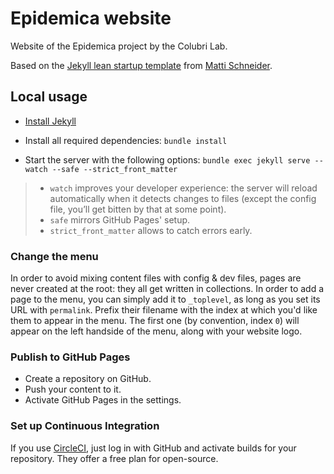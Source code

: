 # Epidemica website

Website of the Epidemica project by the Colubri Lab.

Based on the [Jekyll lean startup template](https://github.com/MattiSG/jekyll-template) from [Matti Schneider](https://mattischneider.fr/).


## Local usage

- [Install Jekyll](https://jekyllrb.com/docs/installation/)

- Install all required dependencies: `bundle install` 

- Start the server with the following options: `bundle exec jekyll serve --watch --safe --strict_front_matter`

> - `watch` improves your developer experience: the server will reload automatically when it detects changes to files (except the config file, you’ll get bitten by that at some point).
> - `safe` mirrors GitHub Pages' setup.
> - `strict_front_matter` allows to catch errors early.


### Change the menu

In order to avoid mixing content files with config & dev files, pages are never created at the root: they all get written in collections. In order to add a page to the menu, you can simply add it to `_toplevel`, as long as you set its URL with `permalink`. Prefix their filename with the index at which you'd like them to appear in the menu. The first one (by convention, index `0`) will appear on the left handside of the menu, along with your website logo.


### Publish to GitHub Pages

- Create a repository on GitHub.
- Push your content to it.
- Activate GitHub Pages in the settings.


### Set up Continuous Integration

If you use [CircleCI](https://circleci.com), just log in with GitHub and activate builds for your repository. They offer a free plan for open-source.
